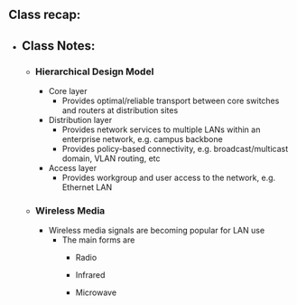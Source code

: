 ## Class recap:
- ## Class Notes:
	- ### Hierarchical Design Model
		- Core layer
			- Provides optimal/reliable transport between core switches and routers at distribution sites
		- Distribution layer
			- Provides network services to multiple LANs within an enterprise network, e.g. campus backbone
			- Provides policy-based connectivity, e.g. broadcast/multicast domain, VLAN routing, etc
		- Access layer
			- Provides workgroup and user access to the network, e.g. Ethernet LAN
	- ### Wireless Media
		- Wireless media signals are becoming popular for LAN use
			- The main forms are
				- Radio
				- Infrared
				- Microwave
				  
				  
				  
				  <!--EndFragment-->